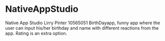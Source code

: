# NativeAppStudio
Native App Studio
Lirry Pinter
10565051
BirthDayapp, funny app where the user can input his/her birthday and name with different reactions from the app. Rating is an extra option.
